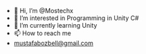 - 👋 Hi, I’m @Mostechx
- 👀 I’m interested in Programming in Unity C#
- 🌱 I’m currently learning Unity
- 📫 How to reach me 
- mustafabozbell@gmail.com

<!---
Mostechx/Mostechx is a ✨ special ✨ repository because its `README.md` (this file) appears on your GitHub profile.
You can click the Preview link to take a look at your changes.
--->
